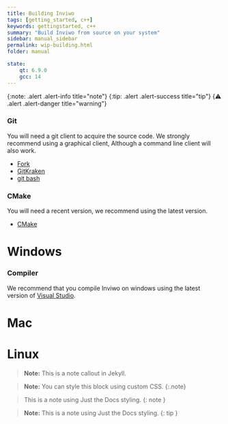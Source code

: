 ```yaml
---
title: Building Inviwo
tags: [getting_started, c++]
keywords: gettingstarted, c++
summary: "Build Inviwo from source on your system"
sidebar: manual_sidebar
permalink: wip-building.html
folder: manual

state:
    qt: 6.9.0
    gcc: 14
---
```


{:note:     .alert .alert-info    title="note"}
{:tip:      .alert .alert-success title="tip"}
{:warning:  .alert .alert-danger  title="warning"}


### Git
You will need a git client to acquire the source code. We strongly recommend using a graphical client, Although a command line client  will also work.
* [Fork](https://fork.dev)
* [GitKraken](https://www.gitkraken.com/) 
* [git bash](https://gitforwindows.org/)

### CMake
You will need a recent version, we recommend using the latest version.
* [CMake](https://cmake.org/download/)

# Windows

### Compiler
We recommend that you compile Inviwo on windows using the latest version of [Visual Studio](https://visualstudio.microsoft.com/downloads/).


# Mac

# Linux


> **Note:** This is a note callout in Jekyll.

> **Note:** You can style this block using custom CSS.
{:.note}


> This is a note using Just the Docs styling.
{: note }


> <i class="fa fa-info-circle"></i> <b>Note:</b> This is a note using Just the Docs styling.
{: tip }